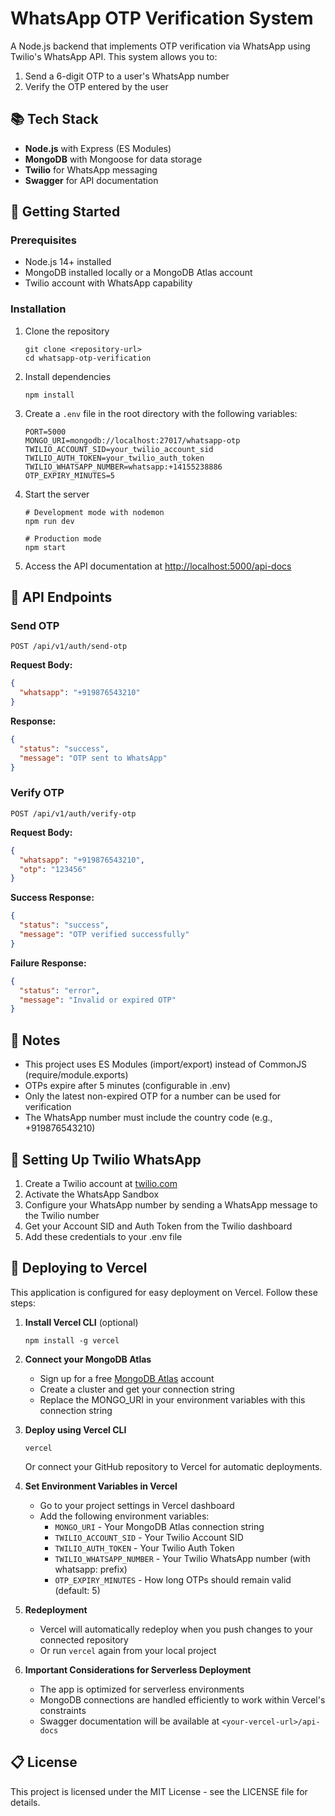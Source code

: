 # WhatsApp OTP Verification System

A Node.js backend that implements OTP verification via WhatsApp using Twilio's WhatsApp API. This system allows you to:

1. Send a 6-digit OTP to a user's WhatsApp number
2. Verify the OTP entered by the user

## 📚 Tech Stack

- **Node.js** with Express (ES Modules)
- **MongoDB** with Mongoose for data storage
- **Twilio** for WhatsApp messaging
- **Swagger** for API documentation

## 🚀 Getting Started

### Prerequisites

- Node.js 14+ installed
- MongoDB installed locally or a MongoDB Atlas account
- Twilio account with WhatsApp capability

### Installation

1. Clone the repository

   ```
   git clone <repository-url>
   cd whatsapp-otp-verification
   ```

2. Install dependencies

   ```
   npm install
   ```

3. Create a `.env` file in the root directory with the following variables:

   ```
   PORT=5000
   MONGO_URI=mongodb://localhost:27017/whatsapp-otp
   TWILIO_ACCOUNT_SID=your_twilio_account_sid
   TWILIO_AUTH_TOKEN=your_twilio_auth_token
   TWILIO_WHATSAPP_NUMBER=whatsapp:+14155238886
   OTP_EXPIRY_MINUTES=5
   ```

4. Start the server

   ```
   # Development mode with nodemon
   npm run dev

   # Production mode
   npm start
   ```

5. Access the API documentation at [http://localhost:5000/api-docs](http://localhost:5000/api-docs)

## 🔧 API Endpoints

### Send OTP

```
POST /api/v1/auth/send-otp
```

**Request Body:**

```json
{
  "whatsapp": "+919876543210"
}
```

**Response:**

```json
{
  "status": "success",
  "message": "OTP sent to WhatsApp"
}
```

### Verify OTP

```
POST /api/v1/auth/verify-otp
```

**Request Body:**

```json
{
  "whatsapp": "+919876543210",
  "otp": "123456"
}
```

**Success Response:**

```json
{
  "status": "success",
  "message": "OTP verified successfully"
}
```

**Failure Response:**

```json
{
  "status": "error",
  "message": "Invalid or expired OTP"
}
```

## 📝 Notes

- This project uses ES Modules (import/export) instead of CommonJS (require/module.exports)
- OTPs expire after 5 minutes (configurable in .env)
- Only the latest non-expired OTP for a number can be used for verification
- The WhatsApp number must include the country code (e.g., +919876543210)

## 🔐 Setting Up Twilio WhatsApp

1. Create a Twilio account at [twilio.com](https://www.twilio.com)
2. Activate the WhatsApp Sandbox
3. Configure your WhatsApp number by sending a WhatsApp message to the Twilio number
4. Get your Account SID and Auth Token from the Twilio dashboard
5. Add these credentials to your .env file

## 🚀 Deploying to Vercel

This application is configured for easy deployment on Vercel. Follow these steps:

1. **Install Vercel CLI** (optional)

   ```
   npm install -g vercel
   ```

2. **Connect your MongoDB Atlas**

   - Sign up for a free [MongoDB Atlas](https://www.mongodb.com/cloud/atlas) account
   - Create a cluster and get your connection string
   - Replace the MONGO_URI in your environment variables with this connection string

3. **Deploy using Vercel CLI**

   ```
   vercel
   ```

   Or connect your GitHub repository to Vercel for automatic deployments.

4. **Set Environment Variables in Vercel**

   - Go to your project settings in Vercel dashboard
   - Add the following environment variables:
     - `MONGO_URI` - Your MongoDB Atlas connection string
     - `TWILIO_ACCOUNT_SID` - Your Twilio Account SID
     - `TWILIO_AUTH_TOKEN` - Your Twilio Auth Token
     - `TWILIO_WHATSAPP_NUMBER` - Your Twilio WhatsApp number (with whatsapp: prefix)
     - `OTP_EXPIRY_MINUTES` - How long OTPs should remain valid (default: 5)

5. **Redeployment**

   - Vercel will automatically redeploy when you push changes to your connected repository
   - Or run `vercel` again from your local project

6. **Important Considerations for Serverless Deployment**
   - The app is optimized for serverless environments
   - MongoDB connections are handled efficiently to work within Vercel's constraints
   - Swagger documentation will be available at `<your-vercel-url>/api-docs`

## 📋 License

This project is licensed under the MIT License - see the LICENSE file for details.
